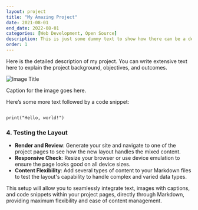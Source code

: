```yaml
---
layout: project
title: "My Amazing Project"
date: 2021-08-01
end_date: 2022-08-01
categories: [Web Development, Open Source]
description: This is just some dummy text to show how there can be a description that will be displayed on the main project page to give a little info about the project to the user
order: 1
---
```


Here is the detailed description of my project. You can write extensive text here to explain the project background, objectives, and outcomes.

![Image Title](\assets\images\me.JPG)
<figcaption>Caption for the image goes here.</figcaption>

Here’s some more text followed by a code snippet:

<pre><code>
print("Hello, world!")
</code></pre>

### 4. **Testing the Layout**

- **Render and Review**: Generate your site and navigate to one of the project pages to see how the new layout handles the mixed content.
- **Responsive Check**: Resize your browser or use device emulation to ensure the page looks good on all device sizes.
- **Content Flexibility**: Add several types of content to your Markdown files to test the layout's capability to handle complex and varied data types.

This setup will allow you to seamlessly integrate text, images with captions, and code snippets within your project pages, directly through Markdown, providing maximum flexibility and ease of content management.

